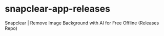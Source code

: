 # snapclear-app-releases
Snapclear | Remove Image Background with AI for Free Offline (Releases Repo)
